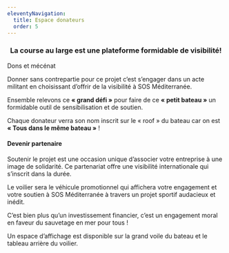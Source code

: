 ```yaml
---
eleventyNavigation:
  title: Espace donateurs
  order: 5
---
```

<h3 style="text-align: center">La course au large est une plateforme formidable de visibilité!</h3>

Dons et mécénat

Donner sans contrepartie pour ce projet c’est s’engager dans un acte militant en choisissant d’offrir de la visibilité à SOS Méditerranée.

Ensemble relevons ce **« grand défi »** pour faire de ce **« petit bateau »** un formidable outil de sensibilisation et de soutien.

Chaque donateur verra son nom inscrit sur le « roof » du bateau car on est **« Tous dans le même bateau »** !

#### Devenir partenaire

Soutenir le projet est une occasion unique d’associer votre entreprise à une image de solidarité. Ce partenariat offre une visibilité internationale qui s’inscrit dans la durée.

Le voilier sera le véhicule promotionnel qui affichera votre engagement et votre soutien à SOS Méditerranée à travers un projet sportif audacieux et inédit.

C’est bien plus qu’un investissement financier, c’est un engagement moral en faveur du sauvetage en mer pour tous !

Un espace d’affichage est disponible sur la grand voile du bateau et le tableau arrière du voilier.
